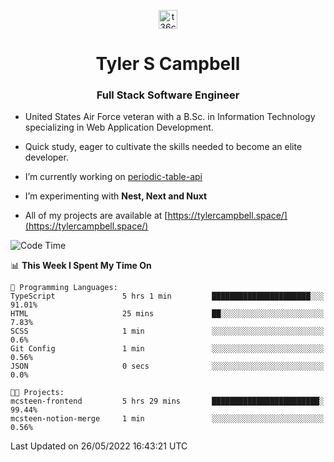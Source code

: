 <p align="center">
<a href="https://www.linkedin.com/in/t36campbell" target="blank"><img align="center" src="https://ik.imagekit.io/t36campbell/Portfolio/linkedin.png.original_m8bbGgPh6.png" alt="t36campbell" height="30" width="30" /></a>
</p>
<h1 align="center">Tyler S Campbell</h1>
<h3 align="center">Full Stack Software Engineer</h3>

* United States Air Force veteran with a B.Sc. in Information Technology specializing in Web Application Development. 

* Quick study, eager to cultivate the skills needed to become an elite developer.

* I’m currently working on [periodic-table-api](https://github.com/t36campbell/periodic-table-api)

* I’m experimenting with **Nest, Next and Nuxt**

* All of my projects are available at [https://tylercampbell.space/](https://tylercampbell.space/)

<!--START_SECTION:waka-->
![Code Time](http://img.shields.io/badge/Code%20Time-1%2C635%20hrs%2058%20mins-blue)

📊 **This Week I Spent My Time On** 

```text
💬 Programming Languages: 
TypeScript               5 hrs 1 min         ██████████████████████░░░   91.01% 
HTML                     25 mins             ██░░░░░░░░░░░░░░░░░░░░░░░   7.83% 
SCSS                     1 min               ░░░░░░░░░░░░░░░░░░░░░░░░░   0.6% 
Git Config               1 min               ░░░░░░░░░░░░░░░░░░░░░░░░░   0.56% 
JSON                     0 secs              ░░░░░░░░░░░░░░░░░░░░░░░░░   0.0%

🐱‍💻 Projects: 
mcsteen-frontend         5 hrs 29 mins       ████████████████████████░   99.44% 
mcsteen-notion-merge     1 min               ░░░░░░░░░░░░░░░░░░░░░░░░░   0.56%

```


 Last Updated on 26/05/2022 16:43:21 UTC
<!--END_SECTION:waka-->
